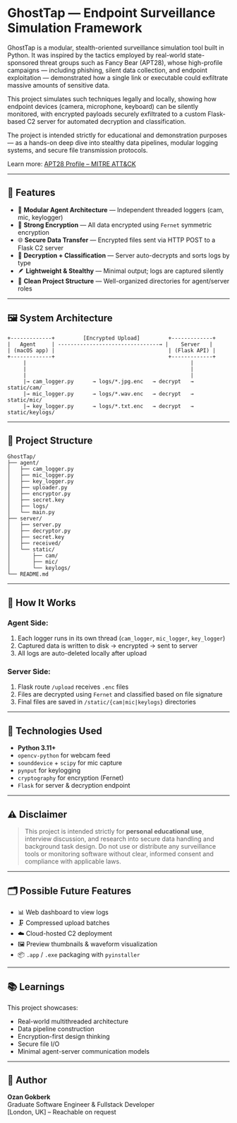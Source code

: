 # GhostTap — Endpoint Surveillance Simulation Framework

GhostTap is a modular, stealth-oriented surveillance simulation tool built in Python. It was inspired by the tactics employed by real-world state-sponsored threat groups such as Fancy Bear (APT28), whose high-profile campaigns — including phishing, silent data collection, and endpoint exploitation — demonstrated how a single link or executable could exfiltrate massive amounts of sensitive data.

This project simulates such techniques legally and locally, showing how endpoint devices (camera, microphone, keyboard) can be silently monitored, with encrypted payloads securely exfiltrated to a custom Flask-based C2 server for automated decryption and classification.

The project is intended strictly for educational and demonstration purposes — as a hands-on deep dive into stealthy data pipelines, modular logging systems, and secure file transmission protocols.

Learn more: [APT28 Profile – MITRE ATT&CK](https://attack.mitre.org/groups/G0007/)


---

## 🔧 Features

- 🧠 **Modular Agent Architecture** — Independent threaded loggers (cam, mic, keylogger)
- 🔐 **Strong Encryption** — All data encrypted using `Fernet` symmetric encryption
- 🌐 **Secure Data Transfer** — Encrypted files sent via HTTP POST to a Flask C2 server
- 🧩 **Decryption + Classification** — Server auto-decrypts and sorts logs by type
- 🪶 **Lightweight & Stealthy** — Minimal output; logs are captured silently
- 📂 **Clean Project Structure** — Well-organized directories for agent/server roles

---

## 🖼️ System Architecture

```
+-------------+         [Encrypted Upload]         +-------------+
|   Agent     | --------------------------------→ |    Server   |
| (macOS app) |                                    | (Flask API) |
+-------------+                                    +-------------+
     |                                                    |
     |                                                    |
     |                                                    |
     |→ cam_logger.py      → logs/*.jpg.enc   → decrypt   → static/cam/
     |→ mic_logger.py      → logs/*.wav.enc   → decrypt   → static/mic/
     |→ key_logger.py      → logs/*.txt.enc   → decrypt   → static/keylogs/
```

---

## 📁 Project Structure

```
GhostTap/
├── agent/
│   ├── cam_logger.py
│   ├── mic_logger.py
│   ├── key_logger.py
│   ├── uploader.py
│   ├── encryptor.py
│   ├── secret.key
│   ├── logs/
│   └── main.py
├── server/
│   ├── server.py
│   ├── decryptor.py
│   ├── secret.key
│   ├── received/
│   └── static/
│       ├── cam/
│       ├── mic/
│       └── keylogs/
└── README.md
```

---

## 🚀 How It Works

### Agent Side:
1. Each logger runs in its own thread (`cam_logger`, `mic_logger`, `key_logger`)
2. Captured data is written to disk → encrypted → sent to server
3. All logs are auto-deleted locally after upload

### Server Side:
1. Flask route `/upload` receives `.enc` files
2. Files are decrypted using `Fernet` and classified based on file signature
3. Final files are saved in `/static/{cam|mic|keylogs}` directories

---

## 🧪 Technologies Used

- **Python 3.11+**
- `opencv-python` for webcam feed
- `sounddevice` + `scipy` for mic capture
- `pynput` for keylogging
- `cryptography` for encryption (Fernet)
- `Flask` for server & decryption endpoint

---

## ⚠️ Disclaimer

> This project is intended strictly for **personal educational use**, interview discussion, and research into secure data handling and background task design. Do not use or distribute any surveillance tools or monitoring software without clear, informed consent and compliance with applicable laws.

---

## 🗂 Possible Future Features

- 📊 Web dashboard to view logs
- 🗜️ Compressed upload batches
- ☁️ Cloud-hosted C2 deployment
- 🖼️ Preview thumbnails & waveform visualization
- 📦 `.app` / `.exe` packaging with `pyinstaller`

---

## 📚 Learnings

This project showcases:
- Real-world multithreaded architecture
- Data pipeline construction
- Encryption-first design thinking
- Secure file I/O
- Minimal agent-server communication models

---

## 🧠 Author

**Ozan Gokberk**  
Graduate Software Engineer & Fullstack Developer  
[London, UK] – Reachable on request
